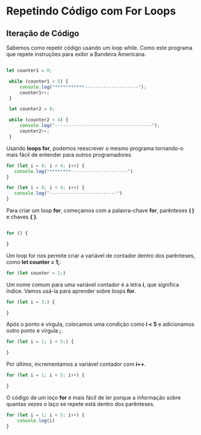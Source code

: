 # Repetindo Código com For Loops

## Iteração de Código

Sabemos como repetir código usando um loop while. Como este programa que repete instruções para exibir a Bandeira Americana.

```js

let counter1 = 0;

 while (counter1 < 5) {
     console.log("***********--------------------");
     counter1++;
 }

 let counter2 = 0;

 while (counter2 < 4) {
     console.log("------------------------------------");
     counter2++;
 }
 ```

 Usando **loops for**, podemos reescrever o mesmo programa tornando-o mais fácil de entender para outros programadores.

 ```js
 for (let i = 0; i < 4; i++) {
    console.log("********---------------------")
}

for (let i = 0; i < 4; i++) {
    console.log("-------------------------")
}
```

Para criar um loop **for**, começamos com a palavra-chave **for**, parênteses **( )** e chaves **{ }**.

```js

for () {

}
```

Um loop for nos permite criar a variável de contador dentro dos parênteses, como **let counter = 1;**.

```js
for (let counter = 1;)
```
Um nome comum para uma variável contador é a letra **i**, que significa índice. Vamos usá-la para aprender sobre loops **for**.

```js
for (let i = 3;) {

}
```

Após o ponto e vírgula, colocamos uma condição como **i < 5** e adicionamos outro ponto e vírgula **;**.

```js
for (let i = 1; i < 5;) {

}
```

Por último, incrementamos a variável contador com **i++**.

```js
for (let i = 1; i < 5; i++) {

}
```

O código de um loço **for** é mais fácil de ler porque a informação sobre quantas vezes o laço se repete está dentro dos parênteses.

```js
for (let i = 1; i < 5; i++) {
    console.log(i)
}